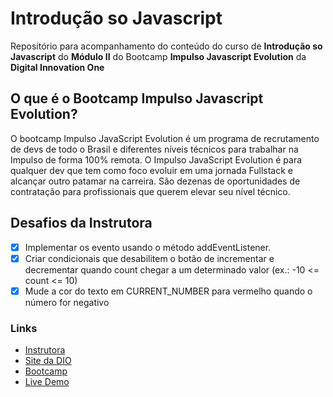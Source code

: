 # Introdução so Javascript

Repositório para acompanhamento do conteúdo do curso de **Introdução so Javascript** do **Módulo II** do Bootcamp **Impulso Javascript Evolution** da **Digital Innovation One**

## O que é o Bootcamp Impulso Javascript Evolution?

O bootcamp Impulso JavaScript Evolution é um programa de recrutamento de devs de todo o Brasil e diferentes níveis técnicos para trabalhar na Impulso de forma 100% remota. O Impulso JavaScript Evolution é para qualquer dev que tem como foco evoluir em uma jornada Fullstack e alcançar outro patamar na carreira. São dezenas de oportunidades de contratação para profissionais que querem elevar seu nível técnico.

## Desafios da Instrutora
- [x] Implementar os evento usando o método addEventListener.
- [x] Criar condicionais que desabilitem o botão de incrementar e decrementar quando count chegar a um determinado valor (ex.: -10 <= count <= 10)
- [x] Mude a cor do texto em CURRENT_NUMBER para vermelho quando o número for negativo

### Links

* [Instrutora](https://github.com/stebsnusch)
* [Site da DIO](https://www.dio.me/)
* [Bootcamp](https://web.dio.me/track/214643d2-7f11-430b-ada2-4319b0db6327)
* [Live Demo](https://dio-intro-javascript.jeisel.dev/)